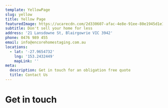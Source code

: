 ```yaml
---
template: YellowPage
slug: yellow
title: Yellow Page
featuredImage: https://ucarecdn.com/2d330607-afac-4e8e-91ee-80e1945d1e19/-/crop/1957x957/0,796/-/preview/
subtitle: Don't sell your home for less
address: '21 Lansdowne St, Blairgowrie VIC 3942'
phone: 0476 989 455
email: info@encorehomestaging.com.au
locations:
  - lat: '-27.9654732'
    lng: '153.2432449'
    mapLink: ''
meta:
  description: Get in touch for an obligation free quote
  title: Contact Us
---
```


# Get in touch

